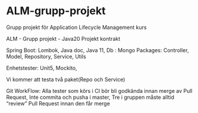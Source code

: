 # ALM-grupp-projekt
Grupp projekt för Application Lifecycle Management kurs

ALM - Grupp projekt - Java20
Projekt kontrakt

Spring Boot:
Lombok,
Java doc,
Java 11,
Db : Mongo
Packages:
Controller,
Model,
Repository,
Service,
Utils

Enhetstester:
Unit5,
Mockito,

Vi kommer att testa två paket(Repo och Service)

Git WorkFlow:
Alla tester som körs i CI bör bli godkända innan merge av Pull Request,
Inte commita och pusha i master,
Tre i gruppen måste alltid “review” Pull Request innan den får merge

